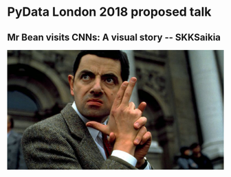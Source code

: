# PyData London 2018 proposed talk
Mr Bean visits CNNs: A visual story            -- SKKSaikia
-
<img src="https://github.com/SKKSaikia/visCNN/blob/master/bean_a.jpg">
